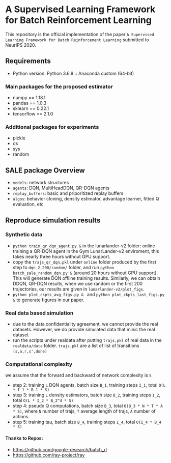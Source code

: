 # A Supervised Learning Framework for Batch Reinforcement Learning
This repository is the official implementation of the paper `A Supervised Learning Framework for Batch Reinforcement Learning` submitted to NeurIPS 2020.

## Requirements
- Python version: Python 3.6.8 :: Anaconda custom (64-bit)
### Main packages for the proposed estimator
- numpy == 1.18.1
- pandas == 1.0.3
- sklearn == 0.22.1
- tensorflow == 2.1.0
### Additional packages for experiments
- pickle
- os
- sys
- random

## SALE package Overview
- `models`: network structures
- `agents`: DQN, MultiHeadDQN, QR-DQN agents
- `replay_buffers`: basic and priporitized replay buffers
- `algos`: behavior cloning, density estimator, advantage learner, fitted Q evaluation, etc

## Reproduce simulation results
### Synthetic data
- ```python train_qr_dqn_agent.py &``` in the lunarlander-v2 folder: online training a QR-DQN agent in the Gym LunarLander-v2 enviroment, this takes nearly three hours without GPU support. 
- copy the `trajs_qr_dqn.pkl` under `online` folder produced by the first step to  `dqn_2_200/random/` folder, and run ```python batch_sale_random_dqn.py &``` (around 20 hours without GPU support). This will generate DQN offline training results. Similarly, we can obtain DDQN, QR-DQN results, when we use random or the first 200 trajectories, our results are given in `lunarlander-v2/plot_figs`.
-  ```python plot_ckpts_avg_figs.py & ``` and ```python plot_ckpts_last_figs.py &``` to generate figures in our paper.
### Real data based simulation
- due to the data confidentiality agreement, we cannot provide the real datasets. However, we do provide simulated data that minic the real dataset
- run the scripts under realdata after putting `trajs.pkl` of real data in the `realdata/data` folder. `trajs.pkl` are a list of list of transitions `(s,a,r,s',done)`

### Computational complexity
we assume that the forward and backward of network complexity is `S`
- step 2: training `L` DQN agents, batch size `B_1`, training steps `I_1`, total `O(L * I_1 * B_1 * S)`
- step 3: training `L` density estimators, batch size `B_2`, training steps `I_2`, total `O(L * I_2 * B_2^4 * S)`
- step 4: pseudo Q computations, batch size `B_3`, total `O(B_3 * N * T * A * S)`, where `N` number of trajs, `T` average length of trajs, `A` number of actions.
- step 5: training tau, batch size `B_4`, training steps `I_4`, total `O(I_4 * B_4 * S)`

#### Thanks to Repos:
- https://github.com/google-research/batch_rl
- https://github.com/ray-project/ray
